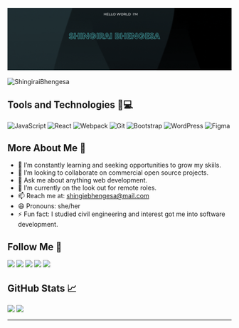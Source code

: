 ![Banner Image](image/banner1.gif)

<p align="left"> <img src="https://komarev.com/ghpvc/?username=ShingiraiBhengesa&label=Profile%20views&color=0e75b6&style=flat" alt="ShingiraiBhengesa" /> </p>  


## Tools and Technologies 🧩💻

![JavaScript](https://img.shields.io/badge/-JavaScript-000?&logo=JavaScript)
![React](https://img.shields.io/badge/-React-000?&logo=React)
![Webpack](https://img.shields.io/badge/-Webpack-000?&logo=c%2b%2b&logoColor=00599C)
![Git](https://img.shields.io/badge/-Git-000?&logo=Git)
![Bootstrap](https://img.shields.io/badge/-Bootstrap-000?&logo=Bootstrap)
![WordPress](https://img.shields.io/badge/-WordPress-000?&logo=WordPress)
![Figma](https://img.shields.io/badge/-Figma-000?&logo=Figma)

## More About Me 👩

- 🔭 I’m constantly learning and seeking opportunities to grow my skiils.
- 👯 I’m looking to collaborate on commercial open source projects.
- 💬 Ask me about anything web development.
- 🤔 I’m currently on the look out for remote roles.
- 📫 Reach me at: shingiebhengesa@mail.com
- 😄 Pronouns: she/her
- ⚡ Fun fact: I studied civil engineering and interest got me into software development.

## Follow Me 🚀

<p id="socialIcons" >
    <a href="https://linkedin.com/in/shingirai_bhengesa" alt="LinkedIn">
        <img src="https://img.shields.io/badge/-LinkedIn-blue?style=flat-square&logo=linkedin" /></a>
     <a href="https://github.com/ShingiraiBhhengesa" alt="Github">
        <img src="https://img.shields.io/badge/-GitHub-3a424f?style=flat-square&logo=github" /></a>
    <a href="https://hackerrank.com/shingiebhengesa" alt="HackerRank">
        <img src="https://img.shields.io/badge/-HackerRank-3a424f?style=flat-square&logo=hackerrank" /></a>
    <a href="#" alt="StackOverflow">
        <img src="https://img.shields.io/badge/-StackOverflow-FE7A16?style=flat-square&logo=stack-overflow&logoColor=white" /></a>
    <a href="#" alt="website">
        <img src="https://img.shields.io/badge/-Shingirai.me-242424?style=flat-square&logo=circle&logoColor=white" /></a>
</p>

## GitHub Stats 📈

<p >
  <img width="48%" src="https://github-readme-stats.vercel.app/api?username=ShingiraiBhengesa&show_icons=true&hide_border=true&theme=radical" />
  <img width="48%" src="https://github-readme-streak-stats.herokuapp.com/?user=ShingiraiBhengesa&hide_border=true&theme=radical" />
</p>

---




